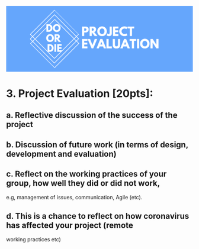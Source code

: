 ![DoOrDieLogo](/Portfolio/Images/projectEvalLogo.png)

# 3. Project Evaluation [20pts]:
## a. Reflective discussion of the success of the project
## b. Discussion of future work (in terms of design, development and evaluation)
## c. Reflect on the working practices of your group, how well they did or did not work,
e.g, management of issues, communication, Agile (etc).
## d. This is a chance to reflect on how coronavirus has affected your project (remote
working practices etc)
